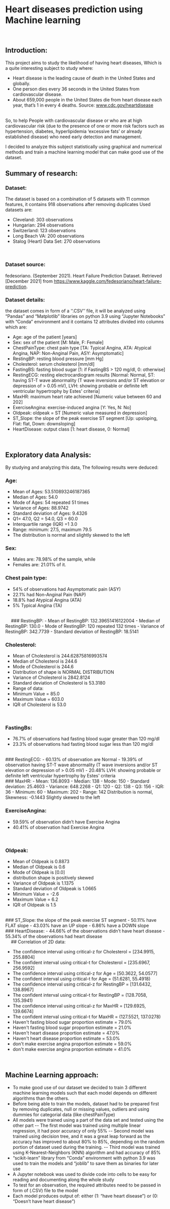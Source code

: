 # Heart diseases prediction using Machine learning

 
## Introduction:
	
  This project aims to study the likelihood of having heart diseases,
Which is a quite interesting subject to study where:
-	Heart disease is the leading cause of death in the United States and globally.
-	One person dies every 36 seconds in the United States from cardiovascular disease.
-	About 659,000 people in the United States die from heart disease each year, that’s 1 in every 4 deaths.
Source: www.cdc.gov/heartdisease
<br>
So, to help People with cardiovascular disease or who are at high cardiovascular risk (due to the presence of one or more risk factors such as hypertension, diabetes, hyperlipidemia ‘excessive fats’ or already established disease) who need early detection and management. <br>

I decided to analyze this subject statistically using graphical and numerical methods and train a machine learning model that can make good use of the dataset.
<br>
## Summary of research:
### Dataset:
The dataset is based on a combination of 5 datasets with 11 common features, it contains 918 observations after removing duplicates
Used datasets are:
-	Cleveland: 303 observations
-	Hungarian: 294 observations
-	Switzerland: 123 observations
-	Long Beach VA: 200 observations
-	Stalog (Heart) Data Set: 270 observations
<br>

### Dataset source: 
fedesoriano. (September 2021). Heart Failure Prediction Dataset. Retrieved [December 2021] from https://www.kaggle.com/fedesoriano/heart-failure-prediction.
<br>

### Dataset details:
the dataset comes in form of a ‘‘.CSV’’ file, it will be analyzed using “Pandas” and “Matplotlib” libraries on python 3.9 using “Jupyter Notebooks” with “Conda” environment and it contains 12 attributes divided into columns which are: <br>

-	Age: age of the patient [years]
-	Sex: sex of the patient [M: Male, F: Female]
-	ChestPainType: chest pain type [TA: Typical Angina, ATA: Atypical Angina, NAP: Non-Anginal Pain, ASY: Asymptomatic]
-	RestingBP: resting blood pressure [mm Hg]
-	Cholesterol: serum cholesterol [mm/dl]
-	FastingBS: fasting blood sugar [1: if FastingBS > 120 mg/dl, 0: otherwise]
-	RestingECG: resting electrocardiogram results [Normal: Normal, ST: having ST-T wave abnormality (T wave inversions and/or ST elevation or depression of > 0.05 mV), LVH: showing probable or definite left ventricular hypertrophy by Estes' criteria]
-	MaxHR: maximum heart rate achieved [Numeric value between 60 and 202]
-	ExerciseAngina: exercise-induced angina [Y: Yes, N: No]
-	Oldpeak: oldpeak = ST [Numeric value measured in depression]
-	ST_Slope: the slope of the peak exercise ST segment [Up: upsloping, Flat: flat, Down: downsloping]
-	HeartDisease: output class [1: heart disease, 0: Normal]
<br>

## Exploratory data Analysis:
By studying and analyzing this data, The following results were deduced:
 
### Age:
-	Mean of Ages: 53.510893246187365 
-	Median of Ages: 54.0 
-	Mode of Ages: 54 repeated 51 times
-	Variance of Ages: 88.9742 
-	Standard deviation of Ages: 9.4326
-	Q1= 47.0, Q2 = 54.0, Q3 = 60.0 
-	Interquartile range (IQR) =1 3.0  
-	Range: minimum: 27.5, maximum 79.5
-	The distribution is normal and slightly skewed to the left 
### Sex:
-	Males are: 78.98% of the sample, while
-	Females are: 21.01% of it.

### Chest pain type:
-	54% of observations had Asymptomatic pain (ASY)
-	22.1% had Non-Anginal Pain (NAP)
-	18.8% had Atypical Angina (ATA)
-	5% Typical Angina (TA)
<br>
 
### RestingBP:
-	Mean of RestingBP: 132.39651416122004 
-	Median of RestingBP: 130.0 
-	Mode of RestingBP: 120 repeated 132 times
-	Variance of RestingBP: 342.7739 
-	Standard deviation of RestingBP: 18.5141
<br>


### Cholesterol:
-	Mean of Cholesterol is 244.62875816993574
-	Median of Cholesterol is 244.6
-	Mode of Cholesterol is 244.6
-	Distribution of shape is NORMAL DISTRIBUTION
-	Variance of Cholesterol is 2842.8124
-	Standard deviation of Cholesterol is 53.3180
-	Range of data:
-	Minimum Value = 85.0
-	Maximum Value = 603.0
-	IQR of Cholesterol is 53.0
<br>

### FastingBs:
-	76.7% of observations had fasting blood sugar greater than 120 mg/dl
-	23.3% of observations had fasting blood sugar less than 120 mg/dl
<br>
### RestingECG:
-	60.13% of observation are Normal
-	19.39% of observation having ST-T wave abnormality (T wave inversions and/or ST elevation or depression of > 0.05 mV)
-	20.48% LVH: showing probable or definite left ventricular hypertrophy by Estes' criteria
<br>
### MaxHR:
-	Mean: 136.8093
-	Median: 138
-	Mode: 150
-	Standard deviation: 25.4603
-	Variance: 648.2268
-	Q1: 120
-	Q2: 138
-	Q3: 156
-	IQR: 36
-	Minimum: 60
-	Maximum: 202
-	Range: 142
Distribution is normal, Skewness: -0.1443    
Slightly skewed to the left
<br>

### ExerciseAngina:
-	59.59% of observation didn’t have Exercise Angina
-	40.41% of observation had Exercise Angina
<br>

### Oldpeak:
-	Mean of Oldpeak is 0.8873
-	Median of Oldpeak is 0.6
-	Mode of Oldpeak is [0.0]
-	distribution shape is positively skewed
-	Variance of Oldpeak is 1.1375
-	Standard deviation of Oldpeak is 1.0665
-	Minimum Value = -2.6
-	Maximum Value = 6.2
-	IQR of Oldpeak is 1.5
<br>
### ST_Slope:
the slope of the peak exercise ST segment
-	50.11% have FLAT slope
-	43.03% have an UP slope
-	6.86% have a DOWN slope
<br>
### HeartDisease:
-	44.66% of the observations didn’t have heart disease
-	55.34% of the observations had heart disease
<br>
 
## Correlation of 2D data:

-	The confidence interval using critical-z for Cholesterol = [234.9915, 255.8804]
-	The confident interval using critical-t for Cholesterol = [235.6967, 256.9592]
-	The confidence interval using critical-z for Age = [50.3622, 54.0577] 
-	The confident interval using critical-t for Age = (51.6281, 55.4918) 
-	The confidence interval using critical-z for RestingBP = [131.6432, 138.8967] 
-	The confident interval using critical-t for RestingBP = (128.7058, 135.3941) 
-	The confidence interval using critical-z for MaxHR = [129.6925, 139.6674]
-	The confident interval using critical-t for MaxHR = (127.5521, 137.0278)
-	Haven't fasting blood sugar proportion estimate = 79.0%
-	Haven't fasting blood sugar proportion estimate = 21.0%
-	Haven't heart disease proportion estimate = 47.0%
-	Haven't heart disease proportion estimate = 53.0%
-	don't make exercise angina proportion estimate = 59.0%
-	don't make exercise angina proportion estimate = 41.0%
<br>

## Machine Learning approach:
-	To make good use of our dataset we decided to train 3 different machine learning models such that each model depends on different algorithms than the others.
-	Before being able to train the models, dataset had to be prepared first by removing duplicates, null or missing values, outliers and using dummies for categorial data (like chestPainType)
-	All models were trained using a part of the data set and tested using the other part
--	The first model was trained using multiple linear regression, it had poor accuracy of only 55%
--	Second model was trained using decision tree, and it was a great leap forward as the accuracy has improved to about 80% to 85%, depending on the random portion of dataset used during the training.
--	Third model was trained using K-Nearest-Neighbors (KNN) algorithm and had accuracy of 85%
-	“scikit-learn” library from “Conda” environment with python 3.9 was used to train the models and “joblib” to save them as binaries for later use
-	 A Jupyter notebook was used to divide code into cells to be easy for reading and documenting along the whole study 
-	To test for an observation, the required attributes need to be passed in form of (.CSV) file to the model
-	Each model produces output of:
either (1: “have heart disease”) or (0: “Doesn’t have heart disease”)
